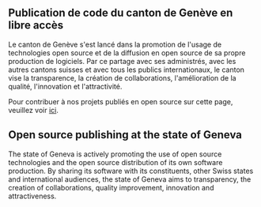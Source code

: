 ## Publication de code du canton de Genève en libre accès

Le canton de Genève s'est lancé dans la promotion de l'usage de technologies
open source et de la diffusion en open source de sa propre production de logiciels.
Par ce partage avec ses administrés, avec les autres cantons suisses et avec tous
les publics internationaux, le canton vise
la transparence,
la création de collaborations,
l'amélioration de la qualité,
l'innovation
et l'attractivité.

Pour contribuer à nos projets publiés en open source sur cette page, veuillez voir
[ici](https://github.com/republique-et-canton-de-geneve/.github#readme). 

## Open source publishing at the state of Geneva

The state of Geneva is actively promoting the use of open source technologies
and the open source distribution of its own software production.
By sharing its software with its constituents, other Swiss states and
international audiences, the state of Geneva aims to
transparency,
the creation of collaborations,
quality improvement,
innovation
and attractiveness.
